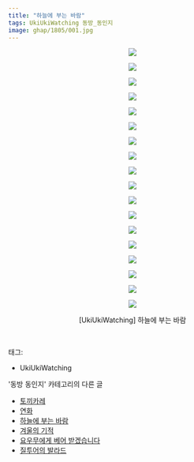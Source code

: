 ```yaml
---
title: "하늘에 부는 바람"
tags: UkiUkiWatching 동방_동인지
image: ghap/1805/001.jpg
---
```

<div class="article">
<p style="text-align: center; clear: none; float: none;"><img src="{{ site.nasurl }}/ghap/1805/001.jpg"/></p>
<p style="text-align: center; clear: none; float: none;"><img src="{{ site.nasurl }}/ghap/1805/002.jpg"/></p>
<p style="text-align: center; clear: none; float: none;"><img src="{{ site.nasurl }}/ghap/1805/003.jpg"/></p>
<p style="text-align: center; clear: none; float: none;"><img src="{{ site.nasurl }}/ghap/1805/004.jpg"/></p>
<p style="text-align: center; clear: none; float: none;"><img src="{{ site.nasurl }}/ghap/1805/005.jpg"/></p>
<p style="text-align: center; clear: none; float: none;"><img src="{{ site.nasurl }}/ghap/1805/006.jpg"/></p>
<p style="text-align: center; clear: none; float: none;"><img src="{{ site.nasurl }}/ghap/1805/007.jpg"/></p>
<p style="text-align: center; clear: none; float: none;"><img src="{{ site.nasurl }}/ghap/1805/008.jpg"/></p>
<p style="text-align: center; clear: none; float: none;"><img src="{{ site.nasurl }}/ghap/1805/009.jpg"/></p>
<p style="text-align: center; clear: none; float: none;"><img src="{{ site.nasurl }}/ghap/1805/010.jpg"/></p>
<p style="text-align: center; clear: none; float: none;"><img src="{{ site.nasurl }}/ghap/1805/011.jpg"/></p>
<p style="text-align: center; clear: none; float: none;"><img src="{{ site.nasurl }}/ghap/1805/012.jpg"/></p>
<p style="text-align: center; clear: none; float: none;"><img src="{{ site.nasurl }}/ghap/1805/013.jpg"/></p>
<p style="text-align: center; clear: none; float: none;"><img src="{{ site.nasurl }}/ghap/1805/014.jpg"/></p>
<p style="text-align: center; clear: none; float: none;"><img src="{{ site.nasurl }}/ghap/1805/015.jpg"/></p>
<p style="text-align: center; clear: none; float: none;"><img src="{{ site.nasurl }}/ghap/1805/016.jpg"/></p>
<p style="text-align: center; clear: none; float: none;"><img src="{{ site.nasurl }}/ghap/1805/017.jpg"/></p>
<p style="text-align: center; clear: none; float: none;"><img src="{{ site.nasurl }}/ghap/1805/018.jpg"/></p>
<p style="text-align: center; clear: none; float: none;">[UkiUkiWatching] 하늘에 부는 바람</p>
<p><br/></p>
</div><div class="tagTrail">
<p>태그: </p>
<ul>
<li>UkiUkiWatching</li>
</ul>
</div><div class="another">
<p>'동방 동인지' 카테고리의 다른 글</p>
<ul>
<li><a href="/2016-08-24-ghap_1807">토끼카레</a></li>
<li><a href="/2016-08-24-ghap_1806">연화</a></li>
<li><a href="/2016-08-24-ghap_1805">하늘에 부는 바람</a></li>
<li><a href="/2016-08-24-ghap_1804">겨울의 기적</a></li>
<li><a href="/2016-08-24-ghap_1803">요우무에게 베어 받겠습니다</a></li>
<li><a href="/2016-08-24-ghap_1802">질투어의 발라드</a></li>
</ul>
</div><div class="cb_module cb_fluid">
<div class="cb_wrt cb_profile">
</div><!-- commentList close -->
</div>